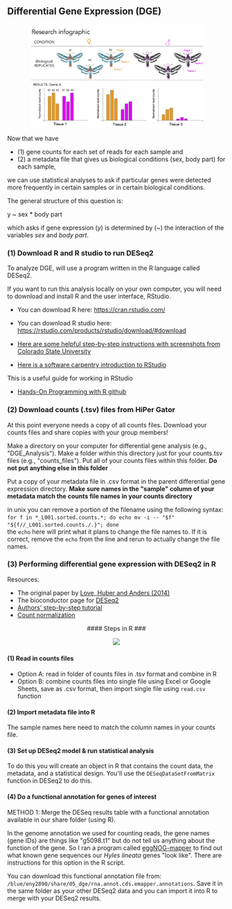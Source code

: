 ## Differential Gene Expression (DGE)  

<p align="center">
<img width="400px" src="../Images/Research_InfoGraphic.jpg">
</p> 

Now that we have 
+ (1) gene counts for each set of reads for each sample and 
+ (2) a metadata file that gives us biological conditions (sex, body part) for each sample,  

we can use statistical analyses to ask if particular genes were detected more frequently in certain samples or in certain biological conditions.  

The general structure of this question is:

y ~ sex * body part  

which asks if gene expression (*y*) is determined by (*~*) the interaction of the variables *sex* and *body part*.  
  

### (1) Download R and R studio to run DESeq2 

To analyze DGE, will use a program written in the R language called DESeq2.  

If you want to run this analysis locally on your own computer, you will need to download and install R and the user interface, RStudio.  

+ You can download R here: https://cran.rstudio.com/
+ You can download R studio here: https://rstudio.com/products/rstudio/download/#download

+ [Here are some helpful step-by-step instructions with screenshots from Colorado State University](https://www.stat.colostate.edu/~jah/talks_public_html/isec2020/installRStudio.html) 

+ [Here is a software carpentry introduction to RStudio](https://swcarpentry.github.io/r-novice-inflammation/09-supp-intro-rstudio.html)

This is a useful guide for working in RStudio
+ [Hands-On Programming with R github](https://rstudio-education.github.io/hopr/starting.html)


### (2) Download counts (.tsv) files from HiPer Gator  

At this point everyone needs a copy of all counts files. Download your counts files and share copies with your group members!  

Make a directory on your computer for differential gene analysis (e.g., "DGE_Analysis"). Make a folder within this directory just for your counts.tsv files (e.g., "counts_files"). Put all of your counts files within this folder. **Do not put anything else in this folder**  

Put a copy of your metadata file in .csv format in the parent differential gene expression directory. **Make sure names in the "sample" column of your metadata match the counts file names in your counts directory**  

in unix you can remove a portion of the filename using the following syntax:  
```for f in *_L001.sorted.counts.*; do echo mv -i -- "$f" "${f//_L001.sorted.counts./.}"; done```  
the ```echo``` here will print what it plans to change the file names to. If it is correct, remove the ```echo``` from the line and rerun to actually change the file names. 


### (3) Performing differential gene expression with DESeq2 in R 

Resources:  
+ The original paper by [Love, Huber and Anders (2014)](https://genomebiology.biomedcentral.com/articles/10.1186/s13059-014-0550-8)  
+ The bioconductor page for [DESeq2](https://bioconductor.org/packages/release/bioc/html/DESeq2.html)  
+ [Authors'  step-by-step tutorial](https://bioconductor.org/packages/devel/bioc/vignettes/DESeq2/inst/doc/DESeq2.html)  
 + [Count normalization](https://hbctraining.github.io/DGE_workshop/lessons/02_DGE_count_normalization.html)



<p align="center">
#### Steps in R ###
</p>

<p align="center">
<img width="400px" src="../Images/rstudio_anatomy_EmmaR.png">
</p> 

#### (1) Read in counts files  
+ Option A: read in folder of counts files in .tsv format and combine in R
+ Option B: combine counts files into single file using Excel or Google Sheets, save as .csv format, then import single file using  ```read.csv``` function

#### (2) Import metadata file into R
The sample names here need to match the column names in your counts file.  

#### (3) Set up DESeq2 model & run statistical analysis  
To do this you will create an object in R that contains the count data, the metadata, and a statistical design. You'll use the ```DESeqDataSetFromMatrix``` function in DESeq2 to do this.

#### (4) Do a functional annotation for genes of interest  

METHOD 1: Merge the DESeq results table with a functional annotation available in our share folder (using R).

In the genome annotation we used for counting reads, the gene names (gene IDs) are things like "g5098.t1" but do not tell us anything about the function of the gene. So I ran a program called [eggNOG-mapper](http://eggnog-mapper.embl.de/) to find out what known gene sequences our *Hyles lineata* genes "look like". There are instructions for this option in the R script.  

You can download this functional annotation file from:
```/blue/eny2890/share/05_dge/rna.annot.cds.emapper.annotations```. Save it in the same folder as your other DESeq2 data and you can import it into R to merge with your DESeq2 results.

